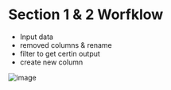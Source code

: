 # Section 1 & 2 Worfklow
- Input data
- removed columns & rename
- filter to get certin output
- create new column

![image](https://user-images.githubusercontent.com/74512335/186531662-d3581b96-ac48-408d-9fba-dea7764288f7.png)
